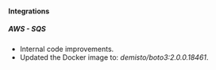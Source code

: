 
#### Integrations
##### AWS - SQS
- Internal code improvements.
- Updated the Docker image to: *demisto/boto3:2.0.0.18461*.
